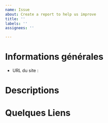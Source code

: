 ```yaml
---
name: Issue
about: Create a report to help us improve
title: ''
labels: ''
assignees: ''

---
```


# Informations générales

* URL du site : 

# Descriptions

# Quelques Liens
